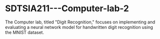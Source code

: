 # SDTSIA211---Computer-lab-2
The Computer lab, titled "Digit Recognition," focuses on implementing and evaluating a neural network model for handwritten digit recognition using the MNIST dataset. 
